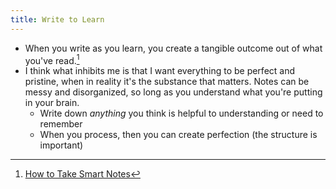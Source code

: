 ```yaml
---
title: Write to Learn
---
```


- When you write as you learn, you create a tangible outcome out of what you've read.[^ref]
- I think what inhibits me is that I want everything to be perfect and pristine,
when in reality it's the substance that matters. Notes can be messy and disorganized,
so long as you understand what you're putting in your brain.
    - Write down *anything* you think is helpful to understanding or need to remember
    - When you process, then you can create perfection (the structure is important)

[^ref]: [How to Take Smart Notes](../writing/book-ahrens-2017.md)
